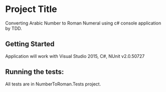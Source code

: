# Project Title

Converting Arabic Number to Roman Numeral using c# console application by TDD.

## Getting Started

Application will work with Visual Studio 2015, C#, NUnit v2.0.50727


## Running the tests:

All tests are in NumberToRoman.Tests project.